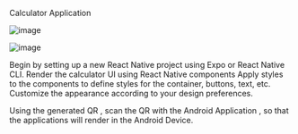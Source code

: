 Calculator Application


![image](https://github.com/siddaanand/Tech-for-Mobile/assets/59169519/6c8a47b0-9abd-4e10-bfa1-5be2c8a4d3fe)



![image](https://github.com/siddaanand/Tech-for-Mobile/assets/59169519/a30d066e-a549-4f77-8ad6-5ac7ab258a92)

Begin by setting up a new React Native project using Expo or React Native CLI.
Render the calculator UI using React Native components
Apply styles to the components to define styles for the container, buttons, text, etc. Customize the appearance according to your design preferences.

Using the generated QR , scan the QR with the Android Application , so that the applications will render in the Android Device.
